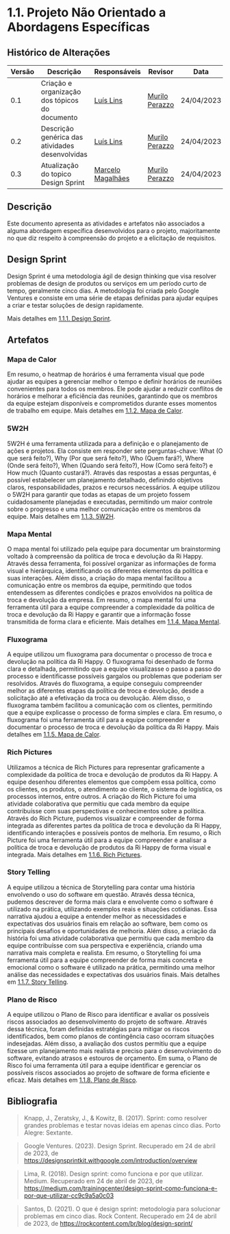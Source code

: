# 1.1. Projeto Não Orientado a Abordagens Específicas

## Histórico de Alterações

| Versão | Descrição                                       | Responsáveis                                     | Revisor | Data       |
| ------ | ----------------------------------------------- | ------------------------------------------------ | ------- | ---------- |
| 0.1    | Criação e organização dos tópicos do documento  | [Luís Lins](https://github.com/luisgaboardi)     |[Murilo Perazzo](https://github.com/murilopbs)       | 24/04/2023 |
| 0.2    | Descrição genérica das atividades desenvolvidas | [Luís Lins](https://github.com/luisgaboardi)     |[Murilo Perazzo](https://github.com/murilopbs)       | 24/04/2023 |
| 0.3    | Atualização do topico Design Sprint             | [Marcelo Magalhães](https://github.com/marrcelo) |[Murilo Perazzo](https://github.com/murilopbs)      | 24/04/2023 |

## Descrição

Este documento apresenta as atividades e artefatos não associados a alguma abordagem específica desenvolvidos para o projeto, majoritamente no que diz respeito à compreensão do projeto e a elicitação de requisitos.

## Design Sprint

Design Sprint é uma metodologia ágil de design thinking que visa resolver problemas de design de produtos ou serviços em um período curto de tempo, geralmente cinco dias. A metodologia foi criada pelo Google Ventures e consiste em uma série de etapas definidas para ajudar equipes a criar e testar soluções de design rapidamente.

Mais detalhes em [1.1.1. Design Sprint](https://github.com/UnBArqDsw2023-1/2023.1_G6_ProjetoRiHappy/blob/main/docs/Base/Artefatos/1.1.1.DesignSprint.md).

## Artefatos

### Mapa de Calor

Em resumo, o heatmap de horários é uma ferramenta visual que pode ajudar as equipes a gerenciar melhor o tempo e definir horários de reuniões convenientes para todos os membros. Ele pode ajudar a reduzir conflitos de horários e melhorar a eficiência das reuniões, garantindo que os membros da equipe estejam disponíveis e comprometidos durante esses momentos de trabalho em equipe. Mais detalhes em [1.1.2. Mapa de Calor](https://github.com/UnBArqDsw2023-1/2023.1_G6_ProjetoRiHappy/blob/main/docs/Base/Artefatos/1.1.2.MapaCalor.md).

### 5W2H

5W2H é uma ferramenta utilizada para a definição e o planejamento de ações e projetos. Ela consiste em responder sete perguntas-chave: What (O que será feito?), Why (Por que será feito?), Who (Quem fará?), Where (Onde será feito?), When (Quando será feito?), How (Como será feito?) e How much (Quanto custará?). Através das respostas a essas perguntas, é possível estabelecer um planejamento detalhado, definindo objetivos claros, responsabilidades, prazos e recursos necessários. A equipe utilizou o 5W2H para garantir que todas as etapas de um projeto fossem cuidadosamente planejadas e executadas, permitindo um maior controle sobre o progresso e uma melhor comunicação entre os membros da equipe. Mais detalhes em [1.1.3. 5W2H](https://github.com/UnBArqDsw2023-1/2023.1_G6_ProjetoRiHappy/blob/main/docs/Base/Artefatos/1.1.3.5W2H.md).

### Mapa Mental

O mapa mental foi utilizado pela equipe para documentar um brainstorming voltado à compreensão da política de troca e devolução da Ri Happy. Através dessa ferramenta, foi possível organizar as informações de forma visual e hierárquica, identificando os diferentes elementos da política e suas interações. Além disso, a criação do mapa mental facilitou a comunicação entre os membros da equipe, permitindo que todos entendessem as diferentes condições e prazos envolvidos na política de troca e devolução da empresa. Em resumo, o mapa mental foi uma ferramenta útil para a equipe compreender a complexidade da política de troca e devolução da Ri Happy e garantir que a informação fosse transmitida de forma clara e eficiente. Mais detalhes em [1.1.4. Mapa Mental](https://github.com/UnBArqDsw2023-1/2023.1_G6_ProjetoRiHappy/blob/main/docs/Base/Artefatos/1.1.4.MapaMental.md).

### Fluxograma

A equipe utilizou um fluxograma para documentar o processo de troca e devolução na política da Ri Happy. O fluxograma foi desenhado de forma clara e detalhada, permitindo que a equipe visualizasse o passo a passo do processo e identificasse possíveis gargalos ou problemas que poderiam ser resolvidos. Através do fluxograma, a equipe conseguiu compreender melhor as diferentes etapas da política de troca e devolução, desde a solicitação até a efetivação da troca ou devolução. Além disso, o fluxograma também facilitou a comunicação com os clientes, permitindo que a equipe explicasse o processo de forma simples e clara. Em resumo, o fluxograma foi uma ferramenta útil para a equipe compreender e documentar o processo de troca e devolução da política da Ri Happy. Mais detalhes em [1.1.5. Mapa de Calor](https://github.com/UnBArqDsw2023-1/2023.1_G6_ProjetoRiHappy/blob/main/docs/Base/Artefatos/1.1.5.Fluxograma.md).

### Rich Pictures

Utilizamos a técnica de Rich Pictures para representar graficamente a complexidade da política de troca e devolução de produtos da Ri Happy. A equipe desenhou diferentes elementos que compõem essa política, como os clientes, os produtos, o atendimento ao cliente, o sistema de logística, os processos internos, entre outros. A criação do Rich Picture foi uma atividade colaborativa que permitiu que cada membro da equipe contribuísse com suas perspectivas e conhecimentos sobre a política. Através do Rich Picture, pudemos visualizar e compreender de forma integrada as diferentes partes da política de troca e devolução da Ri Happy, identificando interações e possíveis pontos de melhoria. Em resumo, o Rich Picture foi uma ferramenta útil para a equipe compreender e analisar a política de troca e devolução de produtos da Ri Happy de forma visual e integrada. Mais detalhes em [1.1.6. Rich Pictures](https://github.com/UnBArqDsw2023-1/2023.1_G6_ProjetoRiHappy/blob/main/docs/Base/Artefatos/1.1.6.RichPictures.md).

### Story Telling

A equipe utilizou a técnica de Storytelling para contar uma história envolvendo o uso do software em questão. Através dessa técnica, pudemos descrever de forma mais clara e envolvente como o software é utilizado na prática, utilizando exemplos reais e situações cotidianas. Essa narrativa ajudou a equipe a entender melhor as necessidades e expectativas dos usuários finais em relação ao software, bem como os principais desafios e oportunidades de melhoria. Além disso, a criação da história foi uma atividade colaborativa que permitiu que cada membro da equipe contribuísse com sua perspectiva e experiência, criando uma narrativa mais completa e realista. Em resumo, o Storytelling foi uma ferramenta útil para a equipe compreender de forma mais concreta e emocional como o software é utilizado na prática, permitindo uma melhor análise das necessidades e expectativas dos usuários finais. Mais detalhes em [1.1.7. Story Telling](https://github.com/UnBArqDsw2023-1/2023.1_G6_ProjetoRiHappy/blob/main/docs/Base/Artefatos/1.1.7.StoryTelling.md).

### Plano de Risco

A equipe utilizou o Plano de Risco para identificar e avaliar os possíveis riscos associados ao desenvolvimento do projeto de software. Através dessa técnica, foram definidas estratégias para mitigar os riscos identificados, bem como planos de contingência caso ocorram situações indesejadas. Além disso, a avaliação dos custos permitiu que a equipe fizesse um planejamento mais realista e preciso para o desenvolvimento do software, evitando atrasos e estouros de orçamento. Em suma, o Plano de Risco foi uma ferramenta útil para a equipe identificar e gerenciar os possíveis riscos associados ao projeto de software de forma eficiente e eficaz. Mais detalhes em [1.1.8. Plano de Risco](./Artefatos/1.1.8.PlanoRisco.md).

## Bibliografia

> Knapp, J., Zeratsky, J., & Kowitz, B. (2017). Sprint: como resolver grandes problemas e testar novas ideias em apenas cinco dias. Porto Alegre: Sextante.

> Google Ventures. (2023). Design Sprint. Recuperado em 24 de abril de 2023, de https://designsprintkit.withgoogle.com/introduction/overview

> Lima, R. (2018). Design sprint: como funciona e por que utilizar. Medium. Recuperado em 24 de abril de 2023, de https://medium.com/trainingcenter/design-sprint-como-funciona-e-por-que-utilizar-cc9c9a5a0c03

> Santos, D. (2021). O que é design sprint: metodologia para solucionar problemas em cinco dias. Rock Content. Recuperado em 24 de abril de 2023, de https://rockcontent.com/br/blog/design-sprint/
